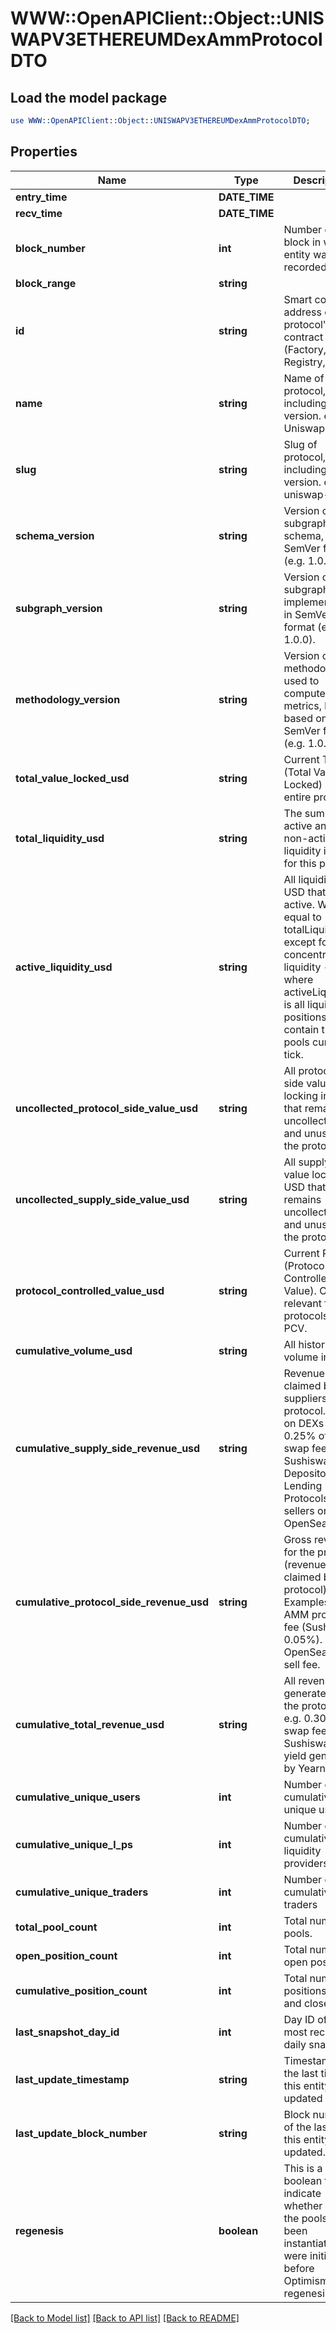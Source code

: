# WWW::OpenAPIClient::Object::UNISWAPV3ETHEREUMDexAmmProtocolDTO

## Load the model package
```perl
use WWW::OpenAPIClient::Object::UNISWAPV3ETHEREUMDexAmmProtocolDTO;
```

## Properties
Name | Type | Description | Notes
------------ | ------------- | ------------- | -------------
**entry_time** | **DATE_TIME** |  | [optional] 
**recv_time** | **DATE_TIME** |  | [optional] 
**block_number** | **int** | Number of block in which entity was recorded. | [optional] 
**block_range** | **string** |  | [optional] 
**id** | **string** | Smart contract address of the protocol&#39;s main contract (Factory, Registry, etc). | [optional] 
**name** | **string** | Name of the protocol, including version. e.g. Uniswap v3. | [optional] 
**slug** | **string** | Slug of protocol, including version. e.g. uniswap-v3. | [optional] 
**schema_version** | **string** | Version of the subgraph schema, in SemVer format (e.g. 1.0.0). | [optional] 
**subgraph_version** | **string** | Version of the subgraph implementation, in SemVer format (e.g. 1.0.0). | [optional] 
**methodology_version** | **string** | Version of the methodology used to compute metrics, loosely based on SemVer format (e.g. 1.0.0). | [optional] 
**total_value_locked_usd** | **string** | Current TVL (Total Value Locked) of the entire protocol. | [optional] 
**total_liquidity_usd** | **string** | The sum of all active and non-active liquidity in USD for this pool. | [optional] 
**active_liquidity_usd** | **string** | All liquidity in USD that is active. Will be equal to totalLiquidity except for in concentrated liquidity - where activeLiquidity is all liquidity positions that contain the pools current tick. | [optional] 
**uncollected_protocol_side_value_usd** | **string** | All protocol-side value locking in USD that remains uncollected and unused in the protocol. | [optional] 
**uncollected_supply_side_value_usd** | **string** | All supply-side value locking in USD that remains uncollected and unused in the protocol. | [optional] 
**protocol_controlled_value_usd** | **string** | Current PCV (Protocol Controlled Value). Only relevant for protocols with PCV. | [optional] 
**cumulative_volume_usd** | **string** | All historical volume in USD. | [optional] 
**cumulative_supply_side_revenue_usd** | **string** | Revenue claimed by suppliers to the protocol. LPs on DEXs (e.g. 0.25% of the swap fee in Sushiswap). Depositors on Lending Protocols. NFT sellers on OpenSea. | [optional] 
**cumulative_protocol_side_revenue_usd** | **string** | Gross revenue for the protocol (revenue claimed by protocol). Examples: AMM protocol fee (Sushi’s 0.05%). OpenSea 10% sell fee. | [optional] 
**cumulative_total_revenue_usd** | **string** | All revenue generated by the protocol. e.g. 0.30% of swap fee in Sushiswap, all yield generated by Yearn. | [optional] 
**cumulative_unique_users** | **int** | Number of cumulative unique users. | [optional] 
**cumulative_unique_l_ps** | **int** | Number of cumulative liquidity providers. | [optional] 
**cumulative_unique_traders** | **int** | Number of cumulative traders | [optional] 
**total_pool_count** | **int** | Total number of pools. | [optional] 
**open_position_count** | **int** | Total number of open positions. | [optional] 
**cumulative_position_count** | **int** | Total number of positions (open and closed). | [optional] 
**last_snapshot_day_id** | **int** | Day ID of the most recent daily snapshot. | [optional] 
**last_update_timestamp** | **string** | Timestamp of the last time this entity was updated | [optional] 
**last_update_block_number** | **string** | Block number of the last time this entity was updated. | [optional] 
**regenesis** | **boolean** | This is a boolean to indicate whether or not the pools have been instantiated the were initialized before Optimism regenesis. | [optional] 

[[Back to Model list]](../README.md#documentation-for-models) [[Back to API list]](../README.md#documentation-for-api-endpoints) [[Back to README]](../README.md)



